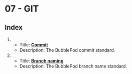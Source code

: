 # 07 - GIT

## Index

1.
    - Title: __[Commit](./01-commit.md)__
    - Description: The BubblePod commit standard.

2.
    - Title: __[Branch naming](./02-branch-naming.md)__
    - Description: The BubblePod branch name standard.
